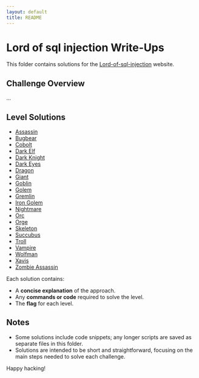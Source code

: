 ```yaml
---
layout: default
title: README
---
```


# Lord of sql injection Write-Ups

This folder contains solutions for the [Lord-of-sql-injection](https://los.rubiya.kr/) website. 

## Challenge Overview
...

## Level Solutions
- [Assassin](./assassin.md)
- [Bugbear](./bugbear.md)
- [Cobolt](./cobolt.md)
- [Dark Elf](./darkelf.md)
- [Dark Knight](./darkknight.md)
- [Dark Eyes](./dark_eyes.md)
- [Dragon](./dragon.md)
- [Giant](./giant.md)
- [Goblin](./goblin.md)
- [Golem](./golem.md)
- [Gremlin](./gremlin.md)
- [Iron Golem](./iron_golem.md)
- [Nightmare](./nightmare.md)
- [Orc](./orc.md)
- [Orge](./orge.md)
- [Skeleton](./skeleton.md)
- [Succubus](./succubus.md)
- [Troll](./troll.md)
- [Vampire](./vampire.md)
- [Wolfman](./wolfman.md)
- [Xavis](./xavis.md)
- [Zombie Assassin](./zombie_assassin.md)

Each solution contains:
- A **concise explanation** of the approach.
- Any **commands or code** required to solve the level.
- The **flag** for each level.

## Notes
- Some solutions include code snippets; any longer scripts are saved as separate files in this folder.
- Solutions are intended to be short and straightforward, focusing on the main steps needed to solve each challenge.
  
Happy hacking!
